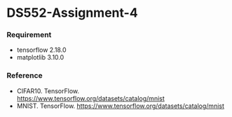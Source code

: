 # DS552-Assignment-4

### Requirement
- tensorflow 2.18.0
- matplotlib 3.10.0

### Reference
- CIFAR10. TensorFlow. https://www.tensorflow.org/datasets/catalog/mnist
- MNIST. TensorFlow. https://www.tensorflow.org/datasets/catalog/mnist
